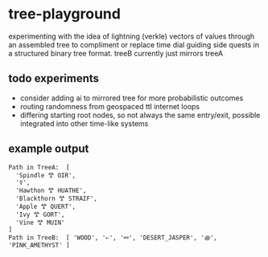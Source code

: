 # tree-playground
experimenting with the idea of lightning (verkle) vectors of values through an assembled tree to compliment or replace time dial guiding side quests in a structured binary tree format. treeB currently just mirrors treeA

## todo experiments
- consider adding ai to mirrored tree for more probabilistic outcomes
- routing randomness from geospaced ttl internet loops
- differing starting root nodes, so not always the same entry/exit, possible integrated into other time-like systems

## example output
```
Path in TreeA:  [
  'Spindle 𐂷 OIR',
  '☿',
  'Hawthon 𐂷 HUATHE',
  'Blackthorn 𐂷 STRAIF',
  'Apple 𐂷 QUERT',
  'Ivy 𐂷 GORT',
  'Vine 𐂷 MUIN'
]
Path in TreeB:  [ 'WOOD', '⇠', '⚯', 'DESERT_JASPER', '꩜', 'PINK_AMETHYST' ]
```